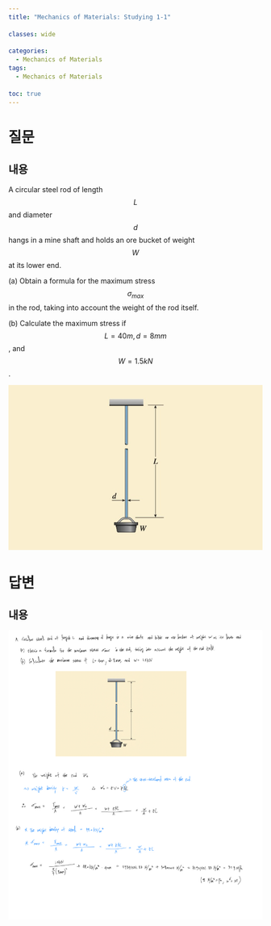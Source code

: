 ```yaml
---
title: "Mechanics of Materials: Studying 1-1"

classes: wide

categories:
  - Mechanics of Materials
tags:
  - Mechanics of Materials

toc: true
---
```


# 질문

## 내용

A circular steel rod of length $$L$$ and diameter $$d$$ hangs in a mine shaft and holds an ore bucket of weight $$W$$ at its lower end.

(a) Obtain a formula for the maximum stress $$\sigma_{max}$$ in the rod, taking into account the weight of the rod itself.

(b) Calculate the maximum stress if $$L=40m, d=8mm$$, and $$W=1.5kN$$.


![Figure](/assets/images/Mechanics_of_Materials/studying/1week/problem-1-1-figure.png)

# 답변

## 내용

![Answer](/assets/images/Mechanics_of_Materials/studying/1week/answer-1-1.png)
